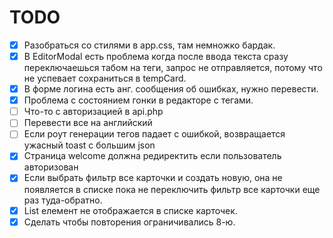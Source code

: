 # TODO

 - [x] Разобраться со стилями в app.css, там немножко бардак.
 - [x] В EditorModal есть проблема когда после ввода текста сразу переключаешься табом на теги,
запрос не отправляется, потому что не успевает сохраниться в tempCard.
 - [x] В форме логина есть анг. сообщения об ошибках, нужно перевести.
 - [x] Проблема с состоянием гонки в редакторе с тегами.
 - [ ] Что-то с авторизацией в api.php
 - [ ] Перевести все на английский
 - [ ] Если роут генерации тегов падает с ошибкой, возвращается ужасный toast с большим json
 - [x] Страница welcome должна редиректить если пользователь авторизован
 - [x] Если выбрать фильтр все карточки и создать новую, она не появляется в списке пока не переключить фильтр все карточки еще раз туда-обратно.
 - [x] List елемент не отображается в списке карточек.
 - [x] Сделать чтобы повторения ограничивались 8-ю.
